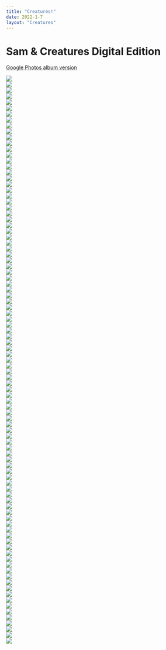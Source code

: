 ```yaml
---
title: "Creatures!"
date: 2022-1-7
layout: "Creatures"
---
```


# Sam & Creatures Digital Edition

[Google Photos album version](https://bit.ly/samcreatures)

<div class="photos grid">

<div class='grid-img'>
	<img src='./img/Creature1.jpeg'/>
</div>
<div class='grid-img'>
	<img src='./img/Creature2.jpeg'/>
</div>
<div class='grid-img'>
	<img src='./img/Creature3.jpeg'/>
</div>
<div class='grid-img'>
	<img src='./img/Creature4.jpeg'/>
</div>
<div class='grid-img'>
	<img src='./img/Creature5.jpeg'/>
</div>
<div class='grid-img'>
	<img src='./img/Creature6.jpeg'/>
</div>
<div class='grid-img'>
	<img src='./img/Creature7.jpeg'/>
</div>
<div class='grid-img'>
	<img src='./img/Creature8.jpeg'/>
</div>
<div class='grid-img'>
	<img src='./img/Creature9.jpeg'/>
</div>
<div class='grid-img'>
	<img src='./img/Creature10.jpeg'/>
</div>
<div class='grid-img'>
	<img src='./img/Creature11.jpeg'/>
</div>
<div class='grid-img'>
	<img src='./img/Creature12.jpeg'/>
</div>
<div class='grid-img'>
	<img src='./img/Creature13.jpeg'/>
</div>
<div class='grid-img'>
	<img src='./img/Creature14.jpeg'/>
</div>
<div class='grid-img'>
	<img src='./img/Creature15.jpeg'/>
</div>
<div class='grid-img'>
	<img src='./img/Creature16.jpeg'/>
</div>
<div class='grid-img'>
	<img src='./img/Creature17.jpeg'/>
</div>
<div class='grid-img'>
	<img src='./img/Creature18.jpeg'/>
</div>
<div class='grid-img'>
	<img src='./img/Creature19.jpeg'/>
</div>
<div class='grid-img'>
	<img src='./img/Creature20.jpeg'/>
</div>
<div class='grid-img'>
	<img src='./img/Creature21.jpeg'/>
</div>
<div class='grid-img'>
	<img src='./img/Creature22.jpeg'/>
</div>
<div class='grid-img'>
	<img src='./img/Creature23.jpeg'/>
</div>
<div class='grid-img'>
	<img src='./img/Creature24.jpeg'/>
</div>
<div class='grid-img'>
	<img src='./img/Creature25.jpeg'/>
</div>
<div class='grid-img'>
	<img src='./img/Creature26.jpeg'/>
</div>
<div class='grid-img'>
	<img src='./img/Creature27.jpeg'/>
</div>
<div class='grid-img'>
	<img src='./img/Creature28.jpeg'/>
</div>
<div class='grid-img'>
	<img src='./img/Creature29.jpeg'/>
</div>
<div class='grid-img'>
	<img src='./img/Creature30.jpeg'/>
</div>
<div class='grid-img'>
	<img src='./img/Creature31.jpeg'/>
</div>
<div class='grid-img'>
	<img src='./img/Creature32.jpeg'/>
</div>
<div class='grid-img'>
	<img src='./img/Creature33.jpeg'/>
</div>
<div class='grid-img'>
	<img src='./img/Creature34.jpeg'/>
</div>
<div class='grid-img'>
	<img src='./img/Creature35.jpeg'/>
</div>
<div class='grid-img'>
	<img src='./img/Creature36.jpeg'/>
</div>
<div class='grid-img'>
	<img src='./img/Creature37.jpeg'/>
</div>
<div class='grid-img'>
	<img src='./img/Creature38.jpeg'/>
</div>
<div class='grid-img'>
	<img src='./img/Creature39.jpeg'/>
</div>
<div class='grid-img'>
	<img src='./img/Creature40.jpeg'/>
</div>
<div class='grid-img'>
	<img src='./img/Creature41.jpeg'/>
</div>
<div class='grid-img'>
	<img src='./img/Creature42.jpeg'/>
</div>
<div class='grid-img'>
	<img src='./img/Creature43.jpeg'/>
</div>
<div class='grid-img'>
	<img src='./img/Creature44.jpeg'/>
</div>
<div class='grid-img'>
	<img src='./img/Creature45.jpeg'/>
</div>
<div class='grid-img'>
	<img src='./img/Creature46.jpeg'/>
</div>
<div class='grid-img'>
	<img src='./img/Creature47.jpeg'/>
</div>
<div class='grid-img'>
	<img src='./img/Creature48.jpeg'/>
</div>
<div class='grid-img'>
	<img src='./img/Creature49.jpeg'/>
</div>
<div class='grid-img'>
	<img src='./img/Creature50.jpeg'/>
</div>
<div class='grid-img'>
	<img src='./img/Creature51.jpeg'/>
</div>
<div class='grid-img'>
	<img src='./img/Creature52.jpeg'/>
</div>
<div class='grid-img'>
	<img src='./img/Creature56.jpeg'/>
</div>
<div class='grid-img'>
	<img src='./img/Creature57.jpeg'/>
</div>
<div class='grid-img'>
	<img src='./img/Creature60.jpeg'/>
</div>
<div class='grid-img'>
	<img src='./img/Creature61.jpeg'/>
</div>
<div class='grid-img'>
	<img src='./img/Creature62.jpeg'/>
</div>
<div class='grid-img'>
	<img src='./img/Creature63.jpeg'/>
</div>
<div class='grid-img'>
	<img src='./img/Creature64.jpeg'/>
</div>
<div class='grid-img'>
	<img src='./img/Creature65.jpeg'/>
</div>
<div class='grid-img'>
	<img src='./img/Creature66.jpeg'/>
</div>
<div class='grid-img'>
	<img src='./img/Creature67.jpeg'/>
</div>
<div class='grid-img'>
	<img src='./img/Creature68.jpeg'/>
</div>
<div class='grid-img'>
	<img src='./img/Creature69.jpeg'/>
</div>
<div class='grid-img'>
	<img src='./img/Creature70.jpeg'/>
</div>
<div class='grid-img'>
	<img src='./img/Creature71.jpeg'/>
</div>
<div class='grid-img'>
	<img src='./img/Creature72.jpeg'/>
</div>
<div class='grid-img'>
	<img src='./img/Creature73.jpeg'/>
</div>
<div class='grid-img'>
	<img src='./img/Creature74.jpeg'/>
</div>
<div class='grid-img'>
	<img src='./img/Creature75.jpeg'/>
</div>
<div class='grid-img'>
	<img src='./img/Creature76.jpeg'/>
</div>
<div class='grid-img'>
	<img src='./img/Creature77.jpeg'/>
</div>
<div class='grid-img'>
	<img src='./img/Creature78.jpeg'/>
</div>
<div class='grid-img'>
	<img src='./img/Creature79.jpeg'/>
</div>
<div class='grid-img'>
	<img src='./img/Creature80.jpeg'/>
</div>
<div class='grid-img'>
	<img src='./img/Creature81.jpeg'/>
</div>
<div class='grid-img'>
	<img src='./img/Creature82.jpeg'/>
</div>
<div class='grid-img'>
	<img src='./img/Creature83.jpeg'/>
</div>
<div class='grid-img'>
	<img src='./img/Creature84.jpeg'/>
</div>
<div class='grid-img'>
	<img src='./img/Creature85.jpeg'/>
</div>
<div class='grid-img'>
	<img src='./img/Creature86.jpeg'/>
</div>
<div class='grid-img'>
	<img src='./img/Creature87.jpeg'/>
</div>
<div class='grid-img'>
	<img src='./img/Creature88.jpeg'/>
</div>
<div class='grid-img'>
	<img src='./img/Creature89.jpeg'/>
</div>
<div class='grid-img'>
	<img src='./img/Creature90.jpeg'/>
</div>
<div class='grid-img'>
	<img src='./img/Creature91.jpeg'/>
</div>
<div class='grid-img'>
	<img src='./img/Creature92.jpeg'/>
</div>
<div class='grid-img'>
	<img src='./img/Creature93.jpeg'/>
</div>
<div class='grid-img'>
	<img src='./img/Creature94.jpeg'/>
</div>
<div class='grid-img'>
	<img src='./img/Creature95.jpeg'/>
</div>
<div class='grid-img'>
	<img src='./img/Creature96.jpeg'/>
</div>
<div class='grid-img'>
	<img src='./img/Creature97.jpeg'/>
</div>
<div class='grid-img'>
	<img src='./img/Creature98.jpeg'/>
</div>
<div class='grid-img'>
	<img src='./img/Creature99.jpeg'/>
</div>
<div class='grid-img'>
	<img src='./img/Creature100.jpeg'/>
</div>
<div class='grid-img'>
	<img src='./img/Creature101.jpeg'/>
</div>
<div class='grid-img'>
	<img src='./img/Creature102.jpeg'/>
</div>

</div>
